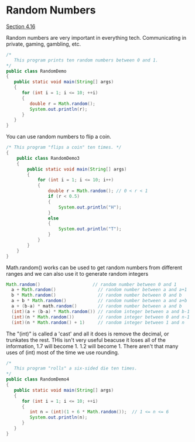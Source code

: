 # Random Numbers
[Section 4.16](https://learn.zybooks.com/zybook/PNWCS12300Fall2023/chapter/4/section/16)

Random numbers are very important in everything tech. Communicating in private, gaming, gambling, etc. 
```java
/*
   This program prints ten random numbers between 0 and 1.
*/
public class RandomDemo
{
   public static void main(String[] args)
   {
      for (int i = 1; i <= 10; ++i)
      {
         double r = Math.random();
         System.out.println(r);
      }
   }
}
```
You can use random numbers to flip a coin. 
```java
/* This program "flips a coin" ten times. */
{
    public class RandomDemo3
    {
        public static void main(String[] args)
        {
            for (int i = 1; i <= 10; i++)
            {
                double r = Math.random(); // 0 < r < 1
                if (r < 0.5)
                {
                    System.out.println("H");
                }
                else
                {
                    System.out.println("T");
                }
            }
        }
    }
}
```
Math.random() works can be used to get random numbers from different ranges and we can also use it to generate random integers
```java
Math.random()                    // random number between 0 and 1
  a + Math.random()                // random number between a and a+1
  b * Math.random()                // random number between 0 and b
  a + b * Math.random()            // random number between a and a+b
  a + (b-a) * math.random()        // random number between a and b
  (int)(a + (b-a) * Math.random()) // random integer between a and b-1
  (int)(n * Math.random())         // random integer between 0 and n-1
  (int)(n * Math.random() + 1)     // random integer between 1 and n
```

The "(int)" is called a 'cast' and all it does is remove the decimal, or trunkates the rest.
THis isn't very useful beacuse it loses all of the information, 1.7 will become 1. 1.2 will become 1. 
There aren't that many uses of (int) most of the time we use rounding.


```java
/*
   This program "rolls" a six-sided die ten times.
*/
public class RandomDemo4
{
   public static void main(String[] args)
   {
      for (int i = 1; i <= 10; ++i)
      {
         int n = (int)(1 + 6 * Math.random());  // 1 <= n <= 6
         System.out.println(n);
      }
   }
}
  ``` 